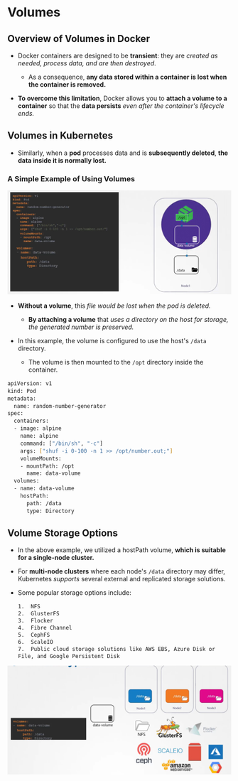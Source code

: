 # Volumes

## Overview of Volumes in Docker
-   Docker containers are designed to be **transient**: they are *created as needed, process data, and are then destroyed*.

    -   As a consequence, **any data stored within a container is lost when the container is removed.** 

-   **To overcome this limitation**, Docker allows you to **attach a volume to a container** so that the **data persists** *even after the container's lifecycle ends.*

## Volumes in Kubernetes 
-    Similarly, when a **pod** processes data and is **subsequently deleted**, **the data inside it is normally lost.**


### A Simple Example of Using Volumes
![](../../images/kubernetes_storage3.png)

-   **Without a volume**, this *file would be lost when the pod is deleted.* 
    -   **By attaching a volume** that *uses a directory on the host for storage, the generated number is preserved.*

-   In this example, the volume is configured to use the host's ```/data``` directory.
    -   The volume is then mounted to the ```/opt``` directory inside the container.

```bash
apiVersion: v1
kind: Pod
metadata:
  name: random-number-generator
spec:
  containers:
  - image: alpine
    name: alpine
    command: ["/bin/sh", "-c"]
    args: ["shuf -i 0-100 -n 1 >> /opt/number.out;"]
    volumeMounts:
    - mountPath: /opt
      name: data-volume
  volumes:
  - name: data-volume
    hostPath:
      path: /data
      type: Directory
```

## Volume Storage Options
-   In the above example, we utilized a hostPath volume, **which is suitable for a single-node cluster.** 

-   For **multi-node clusters** where each node's ```/data``` directory may differ, Kubernetes *supports* several external and replicated storage solutions. 
-   Some popular storage options include:
        
        1.  NFS
        2.  GlusterFS
        3.  Flocker
        4.  Fibre Channel
        5.  CephFS
        6.  ScaleIO
        7.  Public cloud storage solutions like AWS EBS, Azure Disk or File, and Google Persistent Disk

![](../../images/kubernetes_storage4.png)

